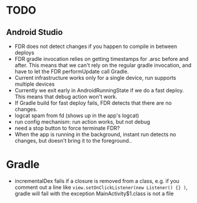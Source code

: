 # TODO

## Android Studio
  - FDR does not detect changes if you happen to compile in between deploys
  - FDR gradle invocation relies on getting timestamps for .arsc before and after.
    This means that we can't rely on the regular gradle invocation, and have to let
    the FDR performUpdate call Gradle.
  - Current infrastructure works only for a single device, run supports multiple devices
  - Currently we exit early in AndroidRunningState if we do a fast deploy.
    This means that debug action won't work.
  - If Gradle build for fast deploy fails, FDR detects that there are no changes.
  - logcat spam from fd (shows up in the app's logcat)
  - run config mechanism: run action works, but not debug
  - need a stop button to force terminate FDR?
  - When the app is running in the background, instant run detects no changes, but
    doesn't bring it to the foreground..

# Gradle
  - incrementalDex fails if a closure is removed from a class, e.g. if you comment out
    a line like `view.setOnClickListener(new Listener() {} )`, gradle will fail with
    the exception MainActivity$1.class is not a file